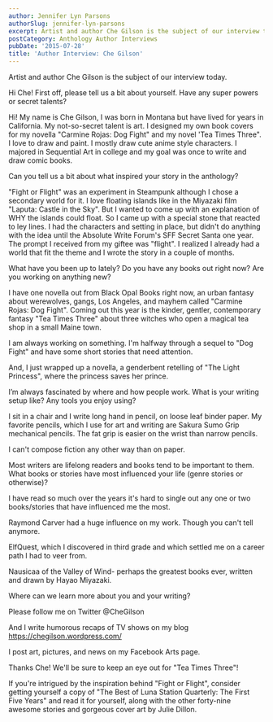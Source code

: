 ```yaml
---
author: Jennifer Lyn Parsons
authorSlug: jennifer-lyn-parsons
excerpt: Artist and author Che Gilson is the subject of our interview today...
postCategory: Anthology Author Interviews
pubDate: '2015-07-28'
title: 'Author Interview: Che Gilson'
---
```

Artist and author Che Gilson is the subject of our interview today.

Hi Che! First off, please tell us a bit about yourself. Have any super powers or secret talents?

Hi! My name is Che Gilson, I was born in Montana but have lived for years in California. My not-so-secret talent is art. I designed my own book covers for my novella "Carmine Rojas: Dog Fight" and my novel 'Tea Times Three". I love to draw and paint. I mostly draw cute anime style characters. I majored in Sequential Art in college and my goal was once to write and draw comic books.

Can you tell us a bit about what inspired your story in the anthology?

"Fight or Flight" was an experiment in Steampunk although I chose a secondary world for it. I love floating islands like in the Miyazaki film "Laputa: Castle in the Sky". But I wanted to come up with an explanation of WHY the islands could float. So I came up with a special stone that reacted to ley lines. I had the characters and setting in place, but didn't do anything with the idea until the Absolute Write Forum's SFF Secret Santa one year. The prompt I received from my giftee was "flight". I realized I already had a world that fit the theme and I wrote the story in a couple of months.

What have you been up to lately? Do you have any books out right now? Are you working on anything new?

I have one novella out from Black Opal Books right now, an urban fantasy about werewolves, gangs, Los Angeles, and mayhem called "Carmine Rojas: Dog Fight". Coming out this year is the kinder, gentler, contemporary fantasy "Tea Times Three" about three witches who open a magical tea shop in a small Maine town.

I am always working on something. I'm halfway through a sequel to "Dog Fight" and have some short stories that need attention.

And, I just wrapped up a novella, a genderbent retelling of "The Light Princess", where the princess saves her prince.

I’m always fascinated by where and how people work. What is your writing setup like? Any tools you enjoy using?

I sit in a chair and I write long hand in pencil, on loose leaf binder paper. My favorite pencils, which I use for art and writing are Sakura Sumo Grip mechanical pencils. The fat grip is easier on the wrist than narrow pencils.

I can't compose fiction any other way than on paper.

Most writers are lifelong readers and books tend to be important to them. What books or stories have most influenced your life (genre stories or otherwise)?

I have read so much over the years it's hard to single out any one or two books/stories that have influenced me the most.

Raymond Carver had a huge influence on my work. Though you can't tell anymore.

ElfQuest, which I discovered in third grade and which settled me on a career path I had to veer from.

Nausicaa of the Valley of Wind- perhaps the greatest books ever, written and drawn by Hayao Miyazaki.

Where can we learn more about you and your writing?

Please follow me on Twitter @CheGilson

And I write humorous recaps of TV shows on my blog https://chegilson.wordpress.com/

I post art, pictures, and news on my Facebook Arts page.

Thanks Che! We'll be sure to keep an eye out for "Tea Times Three"!

If you're intrigued by the inspiration behind "Fight or Flight", consider getting yourself a copy of "The Best of Luna Station Quarterly: The First Five Years" and read it for yourself, along with the other forty-nine awesome stories and gorgeous cover art by Julie Dillon.